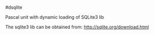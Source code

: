 #dsqlite

Pascal unit with dynamic loading of SQLite3 lib

The sqlite3 lib can be obtained from: http://sqlite.org/download.html